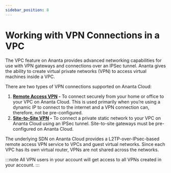 ```yaml
---
sidebar_position: 8
---
```

# Working with VPN Connections in a VPC

The VPC feature on Ananta provides advanced networking capabilities for use with VPN gateways and connections over an IPSec tunnel. Ananta gives the ability to create virtual private networks (VPN) to access virtual machines inside a VPC.

There are two types of VPN connections supported on Ananta Cloud:

1. **[Remote Access VPN](/docs/Networking/IPv4-basedNetworking/UsingRemoteAccessVPNwithVPC) -** To connect securely from your home or office to your VPC on Ananta Cloud. This is used primarily when you’re using a dynamic IP to connect to the internet and a VPN connection can, therefore, not be pre-configured.
2. **[Site-to-Site VPN](/docs/Networking/IPv4-basedNetworking/ManagingVPNGatewaysandSite-to-SiteVPN) -** To connect a private static network to your VPC on Ananta Cloud using an IPSec tunnel. Site-to-site gateways must be pre-configured on Ananta Cloud.

The underlying SDN on Ananta Cloud provides a L2TP-over-IPsec-based remote access VPN service to VPCs and guest virtual networks. Since each VPC has its own virtual router, VPNs are not shared across the networks.

:::note
All VPN users in your account will get access to all VPNs created in your account.
:::


